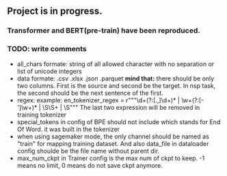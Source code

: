 ## Project is in progress.
### Transformer and BERT(pre-train) have been reproduced.
### TODO: write comments
- all_chars formate: string of all allowed character with no separation or list of unicode integers
- data formate: .csv .xlsx .json .parquet **mind that:** there should be only two columns. First is the source and second be the target. In nsp task, the second should be the next sentence of the first.
- regex: example: en_tokenizer_regex = r"""\d+(?:[\.,]\d+)* | \w+(?:[-']\w+)* | \S\S+ | \S""" The last two expression will be removed in training tokenizer
- special_tokens in config of BPE should not include <EOW> which stands for End Of Word. it was built in the tokenizer
- when using sagemaker mode, the only channel should be named as "train" for mapping training dataset. And also data_file in dataloader config shoulde be the file name without parent dir.
- max_num_ckpt in Trainer config is the max num of ckpt to keep. -1 means no limit, 0 means do not save ckpt anymore.
